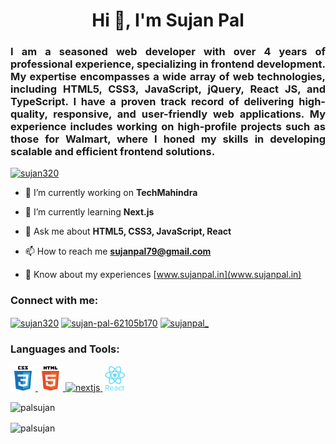 <h1 align="center">Hi 👋, I'm Sujan Pal</h1>
<h3 align="justify">I am a seasoned web developer with over 4 years of professional experience, specializing in frontend development. My expertise encompasses a wide array of web technologies, including HTML5, CSS3, JavaScript, jQuery, React JS, and TypeScript. I have a proven track record of delivering high-quality, responsive, and user-friendly web applications. My experience includes working on high-profile projects such as those for Walmart, where I honed my skills in developing scalable and efficient frontend solutions.</h3>

<p align="left"> <a href="https://twitter.com/sujan320" target="blank"><img src="https://img.shields.io/twitter/follow/sujan320?logo=twitter&style=for-the-badge" alt="sujan320" /></a> </p>

- 🔭 I’m currently working on **TechMahindra**

- 🌱 I’m currently learning **Next.js**

- 💬 Ask me about **HTML5, CSS3, JavaScript, React**

- 📫 How to reach me **sujanpal79@gmail.com**

- 📄 Know about my experiences [www.sujanpal.in](www.sujanpal.in)

<h3 align="left">Connect with me:</h3>
<p align="left">
<a href="https://twitter.com/sujan320" target="blank"><img align="center" src="https://raw.githubusercontent.com/rahuldkjain/github-profile-readme-generator/master/src/images/icons/Social/twitter.svg" alt="sujan320" height="30" width="40" /></a>
<a href="https://linkedin.com/in/sujan-pal-62105b170" target="blank"><img align="center" src="https://raw.githubusercontent.com/rahuldkjain/github-profile-readme-generator/master/src/images/icons/Social/linked-in-alt.svg" alt="sujan-pal-62105b170" height="30" width="40" /></a>
<a href="https://instagram.com/sujanpal_" target="blank"><img align="center" src="https://raw.githubusercontent.com/rahuldkjain/github-profile-readme-generator/master/src/images/icons/Social/instagram.svg" alt="sujanpal_" height="30" width="40" /></a>
</p>

<h3 align="left">Languages and Tools:</h3>
<p align="left"> <a href="https://www.w3schools.com/css/" target="_blank" rel="noreferrer"> <img src="https://raw.githubusercontent.com/devicons/devicon/master/icons/css3/css3-original-wordmark.svg" alt="css3" width="40" height="40"/> </a> <a href="https://www.w3.org/html/" target="_blank" rel="noreferrer"> <img src="https://raw.githubusercontent.com/devicons/devicon/master/icons/html5/html5-original-wordmark.svg" alt="html5" width="40" height="40"/> </a> <a href="https://nextjs.org/" target="_blank" rel="noreferrer"> <img src="https://cdn.worldvectorlogo.com/logos/nextjs-2.svg" alt="nextjs" width="40" height="40"/> </a> <a href="https://reactjs.org/" target="_blank" rel="noreferrer"> <img src="https://raw.githubusercontent.com/devicons/devicon/master/icons/react/react-original-wordmark.svg" alt="react" width="40" height="40"/> </a> </p>

<p><img align="center" src="https://github-readme-stats.vercel.app/api/top-langs?username=palsujan&show_icons=true&locale=en&layout=compact" alt="palsujan" /></p>

<p><img align="center" src="https://github-readme-streak-stats.herokuapp.com/?user=palsujan&" alt="palsujan" /></p>
